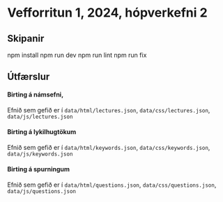 # Vefforritun 1, 2024, hópverkefni 2

## Skipanir

npm install
npm run dev
npm run lint
npm run fix

## Útfærslur

#### Birting á námsefni, 

Efnið sem gefið er í `data/html/lectures.json`, `data/css/lectures.json`, `data/js/lectures.json` 

#### Birting á lykilhugtökum

Efnið sem gefið er í `data/html/keywords.json`, `data/css/keywords.json`, `data/js/keywords.json`

#### Birting á spurningum

Efnið sem gefið er í `data/html/questions.json`, `data/css/questions.json`, `data/js/questions.json`
